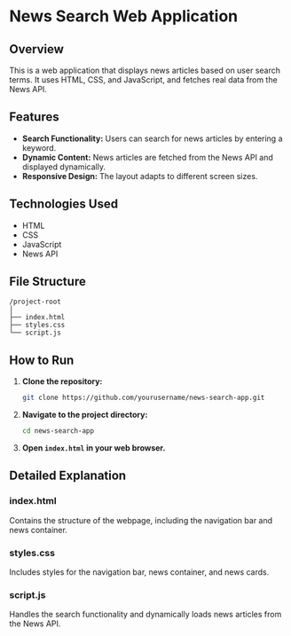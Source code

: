 # News Search Web Application

## Overview
This is a web application that displays news articles based on user search terms. It uses HTML, CSS, and JavaScript, and fetches real data from the News API.

## Features
- **Search Functionality:** Users can search for news articles by entering a keyword.
- **Dynamic Content:** News articles are fetched from the News API and displayed dynamically.
- **Responsive Design:** The layout adapts to different screen sizes.

## Technologies Used
- HTML
- CSS
- JavaScript
- News API

## File Structure
```
/project-root
│
├── index.html
├── styles.css
└── script.js
```

## How to Run
1. **Clone the repository:**
   ```bash
   git clone https://github.com/yourusername/news-search-app.git
   ```
2. **Navigate to the project directory:**
   ```bash
   cd news-search-app
   ```
3. **Open `index.html` in your web browser.**

## Detailed Explanation

### index.html
Contains the structure of the webpage, including the navigation bar and news container.

### styles.css
Includes styles for the navigation bar, news container, and news cards.

### script.js
Handles the search functionality and dynamically loads news articles from the News API.


